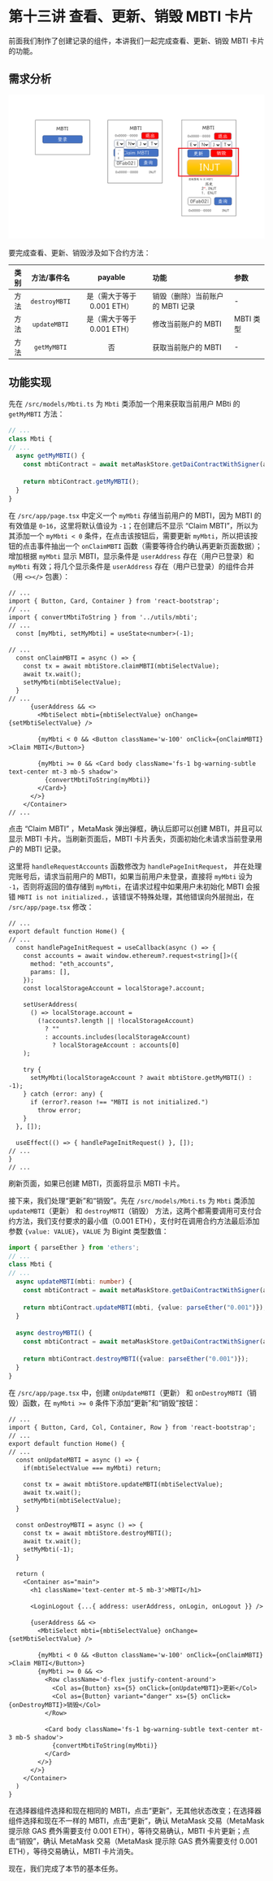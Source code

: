 # 第十三讲 查看、更新、销毁 MBTI 卡片

前面我们制作了创建记录的组件，本讲我们一起完成查看、更新、销毁 MBTI 卡片的功能。

## 需求分析

![线框图](./image/wireframe_drawing_lecture13.png)

要完成查看、更新、销毁涉及如下合约方法：

| 类别 | 方法/事件名 | payable | 功能 | 参数 |
| :--: | :--: | :--: | :-- | :-- |
| 方法 | `destroyMBTI` | 是（需大于等于 0.001 ETH） | 销毁（删除）当前账户的 MBTI 记录 | - |
| 方法 | `updateMBTI` | 是（需大于等于 0.001 ETH） | 修改当前账户的 MBTI | MBTI 类型 |
| 方法 | `getMyMBTI` | 否 | 获取当前账户的 MBTI | - |

## 功能实现

先在 `/src/models/Mbti.ts` 为 `Mbti` 类添加一个用来获取当前用户 MBti 的 `getMyMBTI` 方法：

```ts
// ...
class Mbti {
// ...
  async getMyMBTI() {
    const mbtiContract = await metaMaskStore.getDaiContractWithSigner(abiAndAddress.mbti);

    return mbtiContract.getMyMBTI();
  }
}
```

在 `/src/app/page.tsx` 中定义一个 `myMbti` 存储当前用户的 MBTI，因为 MBTI 的有效值是 `0`-`16`，这里将默认值设为 `-1`；在创建后不显示 “Claim MBTI”，所以为其添加一个 `myMbti < 0` 条件，在点击该按钮后，需要更新 `myMbti`，所以把该按钮的点击事件抽出一个 `onClaimMBTI` 函数（需要等待合约确认再更新页面数据）；增加根据 `myMbti` 显示 MBTI，显示条件是 `userAddress` 存在（用户已登录）和 `myMbti` 有效；将几个显示条件是 `userAddress` 存在（用户已登录）的组件合并（用 `<></>` 包裹）：

```tsx
// ...
import { Button, Card, Container } from 'react-bootstrap';
// ...
import { convertMbtiToString } from '../utils/mbti';
// ...
  const [myMbti, setMyMbti] = useState<number>(-1);

// ...
  const onClaimMBTI = async () => {
    const tx = await mbtiStore.claimMBTI(mbtiSelectValue);
    await tx.wait();
    setMyMbti(mbtiSelectValue);
  }
// ...
      {userAddress && <>
        <MbtiSelect mbti={mbtiSelectValue} onChange={setMbtiSelectValue} />

        {myMbti < 0 && <Button className='w-100' onClick={onClaimMBTI} >Claim MBTI</Button>}

        {myMbti >= 0 && <Card body className='fs-1 bg-warning-subtle text-center mt-3 mb-5 shadow'>
          {convertMbtiToString(myMbti)}
        </Card>}
      </>}
    </Container>
// ...
```

点击 “Claim MBTI” ，MetaMask 弹出弹框，确认后即可以创建 MBTI，并且可以显示 MBTI 卡片。当刷新页面后，MBTI 卡片丢失，页面初始化未请求当前登录用户的 MBTI 记录。

这里将 `handleRequestAccounts` 函数修改为 `handlePageInitRequest`， 并在处理完账号后，请求当前用户的 MBTI，如果当前用户未登录，直接将 `myMbti` 设为 `-1`，否则将返回的值存储到 `myMbti`，在请求过程中如果用户未初始化 MBTI 会报错 `MBTI is not initialized.`，该错误不特殊处理，其他错误向外层抛出，在 `/src/app/page.tsx` 修改：

```tsx
// ...
export default function Home() {
// ...
  const handlePageInitRequest = useCallback(async () => {
    const accounts = await window.ethereum?.request<string[]>({
      method: "eth_accounts",
      params: [],
    });
    const localStorageAccount = localStorage?.account;

    setUserAddress(
      () => localStorage.account =
        (!accounts?.length || !localStorageAccount)
          ? ""
          : accounts.includes(localStorageAccount)
            ? localStorageAccount : accounts[0]
    );

    try {
      setMyMbti(localStorageAccount ? await mbtiStore.getMyMBTI() : -1);
    } catch (error: any) {
      if (error?.reason !== "MBTI is not initialized.")
        throw error;
    }
  }, []);

  useEffect(() => { handlePageInitRequest() }, []);
// ...
}
// ...
```

刷新页面，如果已创建 MBTI，页面将显示 MBTI 卡片。

接下来，我们处理“更新”和“销毁”。先在 `/src/models/Mbti.ts` 为 `Mbti` 类添加 `updateMBTI`（更新） 和 `destroyMBTI`（销毁） 方法，这两个都需要调用可支付合约方法，我们支付要求的最小值（0.001 ETH），支付时在调用合约方法最后添加参数 `{value: VALUE}`，`VALUE` 为 Bigint 类型数值：

```ts
import { parseEther } from 'ethers';
// ...
class Mbti {
// ...
  async updateMBTI(mbti: number) {
    const mbtiContract = await metaMaskStore.getDaiContractWithSigner(abiAndAddress.mbti);

    return mbtiContract.updateMBTI(mbti, {value: parseEther("0.001")});
  }

  async destroyMBTI() {
    const mbtiContract = await metaMaskStore.getDaiContractWithSigner(abiAndAddress.mbti);

    return mbtiContract.destroyMBTI({value: parseEther("0.001")});
  }
}
```
 
在 `/src/app/page.tsx` 中，创建 `onUpdateMBTI`（更新） 和 `onDestroyMBTI`（销毁）函数，在 `myMbti >= 0` 条件下添加“更新”和“销毁”按钮：

```tsx
// ...
import { Button, Card, Col, Container, Row } from 'react-bootstrap';
// ...
export default function Home() {
// ...
  const onUpdateMBTI = async () => {
    if(mbtiSelectValue === myMbti) return;

    const tx = await mbtiStore.updateMBTI(mbtiSelectValue);
    await tx.wait();
    setMyMbti(mbtiSelectValue);
  }

  const onDestroyMBTI = async () => {
    const tx = await mbtiStore.destroyMBTI();
    await tx.wait();
    setMyMbti(-1);
  }

  return (
    <Container as="main">
      <h1 className='text-center mt-5 mb-3'>MBTI</h1>

      <LoginLogout {...{ address: userAddress, onLogin, onLogout }} />

      {userAddress && <>
        <MbtiSelect mbti={mbtiSelectValue} onChange={setMbtiSelectValue} />

        {myMbti < 0 && <Button className='w-100' onClick={onClaimMBTI} >Claim MBTI</Button>}
        {myMbti >= 0 && <>
          <Row className='d-flex justify-content-around'>
            <Col as={Button} xs={5} onClick={onUpdateMBTI}>更新</Col>
            <Col as={Button} variant="danger" xs={5} onClick={onDestroyMBTI}>销毁</Col>
          </Row>

          <Card body className='fs-1 bg-warning-subtle text-center mt-3 mb-5 shadow'>
            {convertMbtiToString(myMbti)}
          </Card>
        </>}
      </>}
    </Container>
  )
}
```

在选择器组件选择和现在相同的 MBTI，点击“更新”，无其他状态改变；在选择器组件选择和现在不一样的 MBTI，点击“更新”，确认 MetaMask 交易（MetaMask 提示除 GAS 费外需要支付 0.001 ETH），等待交易确认，MBTI 卡片更新；点击“销毁”，确认 MetaMask 交易（MetaMask 提示除 GAS 费外需要支付 0.001 ETH），等待交易确认，MBTI 卡片消失。

现在，我们完成了本节的基本任务。
